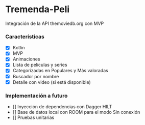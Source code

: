 # Tremenda-Peli
Integración de la API themoviedb.org con MVP

### Características

- [x] Kotlin
- [x] MVP
- [x] Animaciones
- [x] Lista de películas y series
- [x] Categorizadas en Populares y Más valoradas
- [x] Buscador por nombre
- [x] Detalle con video (si está disponible)

### Implementación a futuro

- [] Inyección de dependencias con Dagger HILT
- [] Base de datos local con ROOM para el modo Sin conexión
- [] Pruebas unitarias
